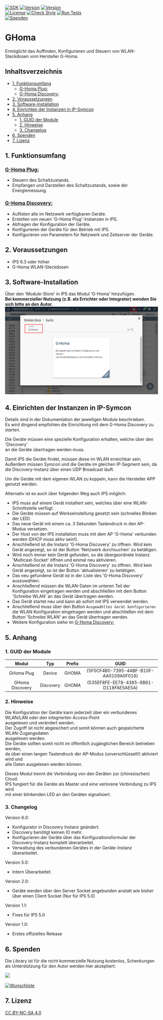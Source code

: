 [![SDK](https://img.shields.io/badge/Symcon-PHPModul-red.svg)](https://www.symcon.de/service/dokumentation/entwicklerbereich/sdk-tools/sdk-php/)
[![Version](https://img.shields.io/badge/Modul%20Version-6.00-blue.svg)]()
[![Version](https://img.shields.io/badge/Symcon%20Version-6.3%20%3E-green.svg)](https://www.symcon.de/de/service/dokumentation/installation/migrationen/v62-v63-q4-2022/)  
[![License](https://img.shields.io/badge/License-CC%20BY--NC--SA%204.0-green.svg)](https://creativecommons.org/licenses/by-nc-sa/4.0/)
[![Check Style](https://github.com/Nall-chan/GHoma/workflows/Check%20Style/badge.svg)](https://github.com/Nall-chan/GHoma/actions) [![Run Tests](https://github.com/Nall-chan/GHoma/workflows/Run%20Tests/badge.svg)](https://github.com/Nall-chan/GHoma/actions)  
[![Spenden](https://www.paypalobjects.com/de_DE/DE/i/btn/btn_donate_SM.gif)](#6-spenden)  

# GHoma  <!-- omit in toc -->
Ermöglicht das Auffinden, Konfigurieren und Steuern
von WLAN-Steckdosen vom Hersteller G-Homa.


## Inhaltsverzeichnis  <!-- omit in toc -->

- [1. Funktionsumfang](#1-funktionsumfang)
  - [G-Homa Plug:](#g-homa-plug)
  - [G-Homa Discovery:](#g-homa-discovery)
- [2. Voraussetzungen](#2-voraussetzungen)
- [3. Software-Installation](#3-software-installation)
- [4. Einrichten der Instanzen in IP-Symcon](#4-einrichten-der-instanzen-in-ip-symcon)
- [5. Anhang](#5-anhang)
  - [1. GUID der Module](#1-guid-der-module)
  - [2. Hinweise](#2-hinweise)
  - [3. Changelog](#3-Changelog)
- [6. Spenden](#6-spenden)
- [7. Lizenz](#7-lizenz)

## 1. Funktionsumfang

### [G-Homa Plug:](GHPlug/)  

 - Steuern des Schaltzustands.  
 - Empfangen und Darstellen des Schaltzustands, sowie der Energiemessung.  

### [G-Homa Discovery:](GHDiscovery/)  

 - Auflisten alle im Netzwerk verfügbaren Geräte.  
 - Erstellen von neuen 'G-Homa Plug'-Instanzen in IPS.  
 - Abfragen der Konfiguration der Geräte.  
 - Konfigurieren der Geräte für den Betrieb mit IPS.  
 - Konfigurieren von Parametern für Netzwerk und Zeitserver der Geräte.  

## 2. Voraussetzungen

 - IPS 6.3 oder höher  
 - G-Homa WLAN-Steckdosen  

## 3. Software-Installation

  Über den 'Module-Store' in IPS das Modul 'G-Homa' hinzufügen.  
   **Bei kommerzieller Nutzung (z.B. als Errichter oder Integrator) wenden Sie sich bitte an den Autor.**  
![Module-Store](imgs/install.png)  

## 4. Einrichten der Instanzen in IP-Symcon

Details sind in der Dokumentation der jeweiligen Module beschrieben.  
Es wird dingend empfohlen die Einrichtung mit dem G-Homa Discovery zu starten.  

Die Geräte müssen eine spezielle Konfiguration erhalten, welche über den 'Discovery'  
an die Geräte übertragen werden muss.  

Damit IPS die Geräte findet, müssen diese im WLAN erreichbar sein.  
Außerdem müssen Symcon und die Geräte im gleichen IP-Segment sein, da die Discovery-Instanz über einen UDP Broadcast läuft.  

Um die Geräte mit dem eigenen WLAN zu koppeln, kann die Hersteller APP genutzt werden.  

Alternativ ist es auch über folgenden Weg auch IPS möglich:  

- IPS muss auf einem Gerät installiert sein, welches über eine WLAN-Schnittstelle verfügt.  
- Die Geräte müssen auf Werkseinstellung gesetzt sein (schnelles Blinken der LED).  
- Das neue Gerät mit einem ca. 3 Sekunden Tastendruck in den AP-Modus versetzen.  
- Der Host von der IPS installation muss mit dem AP 'G-Homa' verbunden werden (DHCP muss aktiv sein!).  
- Anschließend ist die Instanz 'G-Homa Discovery' zu öffnen. Wird kein Gerät angezeigt, so ist der Button 'Netzwerk durchsuchen' zu betätigen.  
- Wird noch immer kein Gerät gefunden, so die übergeordnete Instanz 'Multicast-Socket' öffnen und einmal neu aktivieren.  
- Anschließend ist die Instanz 'G-Homa Discovery' zu öffnen. Wird kein Gerät angezeigt, so ist der Button 'aktualisieren' zu betätigen.  
- Das neu gefundene Gerät ist in der Liste des 'G-Homa Discovery' auszuwählen.  
- Anschließend müssen die WLAN-Daten im unteren Teil der Konfiguration eingetragen werden und abschließen mit dem Button 'Schreibe WLAN' an das Gerät übertragen werden.  
- Das Gerät startet neu und kann ab sofort mit IPS verwendet werden.  
- Anschließend muss über den Button `Ausgewähltes Gerät konfigurieren` die WLAN Konfiguration eingetragen werden und abschließen mit dem Button 'Schreibe WLAN' an das Gerät übertragen werden.  
- Weitere Konfiguration siehe im [G-Homa Discovery:](GHDiscovery/)  

## 5. Anhang

###  1. GUID der Module

 
|      Modul      |    Typ    | Prefix |                  GUID                  |
| :-------------: | :-------: | :----: | :------------------------------------: |
|   GHoma Plug    |  Device   | GHOMA  | {5F0CF4B0-7395-4ABF-B10F-AA0109A0F016} |
| GHoma Discovery | Discovery | GHOMA  | {535EF8FE-EE78-4385-8B61-D118FAE5AE5A} |


### 2. Hinweise  

 Die Konfiguration der Geräte kann jederzeit über ein verbundenes WLAN/LAN oder den integrierten Access-Point  
 ausgelesen und verändert werden.  
 Der Zugriff ist nicht abgesichert und somit können auch gespeicherte WLAN-Zugangsdaten  
 ausgelesen werden.  
 Die Geräte sollten somit nicht im öffentlich zugänglichen Bereich betrieben werden,  
 da über einen langen Tastendruck der AP-Modus (unverschlüsselt!) aktiviert wird und  
 alle Daten ausgelesen werden können.  
 
 Dieses Modul trennt die Verbindung von den Geräten zur (chinesischen) Cloud.  
 IPS fungiert für die Geräte als Master und eine verlorene Verbindung zu IPS wird  
 mit einer blinkenden LED an den Geräten signalisiert.  


### 3. Changelog

Version 6.0:  
 - Konfigurator in Discovery Instanz geändert.  
 - Discovery benötigt keinen IO mehr.  
 - Konfigurieren der Geräte über das Konfigurationsformular der Discovery-Instanz komplett überarbeitet.  
 - Verwaltung des verbundenen Gerätes in der Geräte-Instanz überarbeitet.  

Version 5.0:  
 - Intern Überarbeitet.  

Version 2.0:  
 - Geräte werden über den Server Socket angebunden anstatt wie bisher über einen Client Socket (Nur für IPS 5.0)  

Version 1.1:  
 - Fixes für IPS 5.0  

Version 1.0:  
 - Erstes offizielles Release  

## 6. Spenden  
  
  Die Library ist für die nicht kommerzielle Nutzung kostenlos, Schenkungen als Unterstützung für den Autor werden hier akzeptiert:  

<a href="https://www.paypal.com/donate?hosted_button_id=G2SLW2MEMQZH2" target="_blank"><img src="https://www.paypalobjects.com/de_DE/DE/i/btn/btn_donate_LG.gif" border="0" /></a>

[![Wunschliste](https://img.shields.io/badge/Wunschliste-Amazon-ff69fb.svg)](https://www.amazon.de/hz/wishlist/ls/YU4AI9AQT9F?ref_=wl_share)

## 7. Lizenz

  [CC BY-NC-SA 4.0](https://creativecommons.org/licenses/by-nc-sa/4.0/)  
